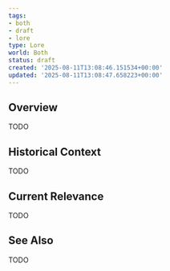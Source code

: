 ```yaml
---
tags:
- both
- draft
- lore
type: Lore
world: Both
status: draft
created: '2025-08-11T13:08:46.151534+00:00'
updated: '2025-08-11T13:08:47.658223+00:00'
---
```



## Overview

TODO
## Historical Context

TODO
## Current Relevance

TODO
## See Also

TODO
